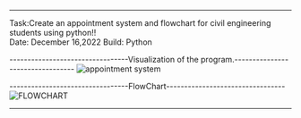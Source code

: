 -----------------------------------------------------------------------------------------
Task:Create an appointment system and flowchart for civil engineering students using python!! <br>
Date: December 16,2022
Build: Python

---------------------------------Visualization of the program.---------------------------------
![appointment system](https://user-images.githubusercontent.com/122611993/212318664-6e968898-fd83-4ca1-8b72-11acbe36c514.png)

---------------------------------FlowChart---------------------------------
![FLOWCHART](https://user-images.githubusercontent.com/122611993/212319202-893a0c8e-89e4-46ca-bd38-f80c8ab895de.png)


-----------------------------------------------------------------------------------------
